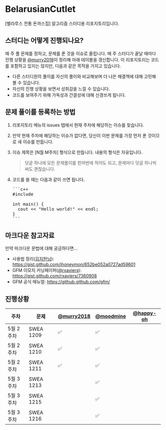 # BelarusianCutlet
[벨라루스 전통 돈까스집] 알고리즘 스터디용 리포지토리입니다.

## 스터디는 어떻게 진행되나요?
매 주 풀 문제를 정하고, 문제를 푼 것을 이슈로 올립니다. 매 주 스터디가 끝날 때마다 진행 상황을 [@murry2018](https://github.com/murry2018)이 정리해 아래 테이블을 갱신합니다. 이 리포지토리는 코드를 포함하고 있지는 않지만, 다음과 같은 목적을 가지고 있습니다.

- 다른 스터디원의 풀이를 자신의 풀이와 비교해보며 더 나은 해결책에 대해 고민해 볼 수 있습니다.
- 자신의 진행 상황을 보면서 성취감을 느낄 수 있습니다.
- 코드를 보여주기 위해 가독성과 간결성에 대해 신경쓰게 됩니다.

## 문제 풀이를 등록하는 방법
1. 리포지토리 메뉴의 issues 탭에서 현재 주차에 해당하는 이슈를 찾습니다.
2. 만약 현재 주차에 해당하는 이슈가 없다면, 당신이 이번 문제를 가장 먼저 푼 것이므로 새 이슈를 만듭니다.
3. 이슈 제목은 [N월 M주차] 형식으로 만듭니다. 내용의 형식은 자유입니다.

   > 덧글 하나에 모든 문제풀이를 한꺼번에 적어도 되고, 문제마다 덧글 하나씩 써도 괜찮습니다.
4. 코드를 쓸 때는 다음과 같이 쓰면 됩니다.
   <pre>
   ```c++
   #include <iostream>
     
   int main() {
     cout << "Hello world!" << endl;
   }
   ```
   </pre>

## 마크다운 참고자료

만약 마크다운 문법에 대해 궁금하다면...

- 사용법 정리([김지헌님](https://gist.github.com/ihoneymon)): https://gist.github.com/ihoneymon/652be052a0727ad59601
- GFM 이모지 커닝페이퍼([@rxaviers](https://gist.github.com/rxaviers)): https://gist.github.com/rxaviers/7360908
- GFM 공식 매뉴얼: https://github.github.com/gfm/



## 진행상황
| 주차 | 문제 | [@murry2018](https://github.com/murry2018) | [@moodmine](https://github.com/moodmine) | [@happy-oh](https://github.com/happy-oh) |
|---------|-----|------------------------------------------|-------|-------|
| 5월 2주차 | SWEA 1209 | :white_check_mark: | :white_check_mark: |  |
| 5월 2주차 | SWEA 1210 | :white_check_mark: | :white_check_mark: |  |
| 5월 2주차 | SWEA 1211 | :white_check_mark: | :white_check_mark: |  |
| 5월 3주차 | SWEA 1213 |  | :white_check_mark: |  |
| 5월 3주차 | SWEA 1215 |  | :white_check_mark: |  |
| 5월 3주차 | SWEA 1216 |  | :white_check_mark: |  |
